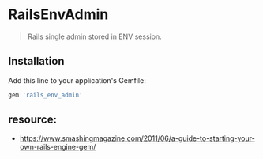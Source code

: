 # RailsEnvAdmin
> Rails single admin stored in ENV session.

## Installation

Add this line to your application's Gemfile:

```ruby
gem 'rails_env_admin'
```


## resource:
+ https://www.smashingmagazine.com/2011/06/a-guide-to-starting-your-own-rails-engine-gem/